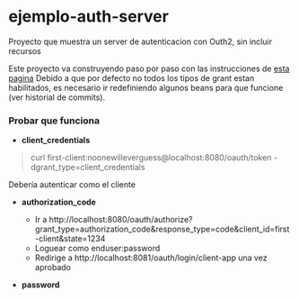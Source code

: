 # ejemplo-auth-server
Proyecto que muestra un server de autenticacion con Outh2, sin incluir recursos


Este proyecto va construyendo paso por paso con las instrucciones de [esta pagina](https://docs.spring.io/spring-security-oauth2-boot/docs/current-SNAPSHOT/reference/htmlsingle/#do-i-need-to-stand-up-my-own-authorization-server)
Debido a que por defecto no todos los tipos de grant estan habilitados, es necesario ir redefiniendo
algunos beans para que funcione (ver historial de commits).



### Probar que funciona

- **client_credentials**
> curl first-client:noonewilleverguess@localhost:8080/oauth/token -dgrant_type=client_credentials  

Debería autenticar como el cliente

- **authorization_code**
  - Ir a  http://localhost:8080/oauth/authorize?grant_type=authorization_code&response_type=code&client_id=first-client&state=1234
  - Loguear como enduser:password  
  - Redirige a  http://localhost:8081/oauth/login/client-app una vez aprobado
  
- **password**
    

